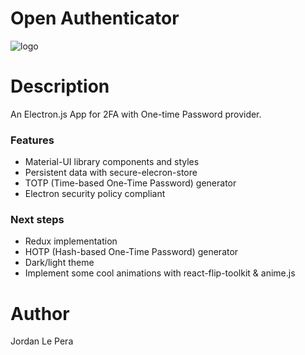 # Open Authenticator
![logo](https://github.com/jordanlepera/open-authenticator/tree/master/resources/icon.png "Logo")

# Description
An Electron.js App for 2FA with One-time Password provider.

### Features
* Material-UI library components and styles
* Persistent data with secure-elecron-store
* TOTP (Time-based One-Time Password) generator
* Electron security policy compliant

### Next steps
* Redux implementation
* HOTP (Hash-based One-Time Password) generator
* Dark/light theme
* Implement some cool animations with react-flip-toolkit & anime.js

# Author
Jordan Le Pera